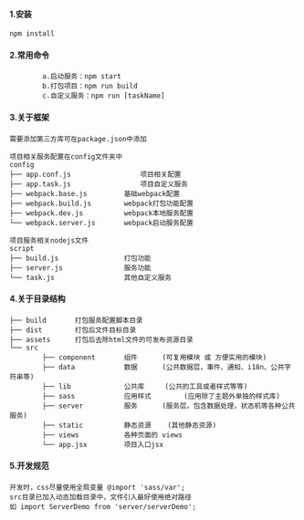 #### 1.安装
	npm install

#### 2.常用命令
			a.启动服务：npm start
			b.打包项目：npm run build
			c.自定义服务：npm run [taskName]

#### 3.关于框架

	需要添加第三方库可在package.json中添加

	项目相关服务配置在config文件夹中
	config
	├── app.conf.js					项目相关配置
	├── app.task.js					项目自定义服务
	├── webpack.base.js			基础webpack配置
	├── webpack.build.js		webpack打包功能配置
	├── webpack.dev.js			webpack本地服务配置
	└── webpack.server.js		webpack启动服务配置

	项目服务相关nodejs文件
	script
	├── build.js				打包功能  
	├── server.js				服务功能  
	└── task.js					其他自定义服务

#### 4.关于目录结构

	├── build		打包服务配置脚本目录
	├── dist		打包后文件目标目录
	├── assets		打包后去除html文件的可发布资源目录
	└── src
			├── component		组件		(可复用模块 或 方便实用的模块)
			├── data			数据		(公共数据层，事件、通知、i18n、公共字符串等)
			├── lib				公共库		(公共的工具或者样式等等)
			├── sass			应用样式		(应用除了主题外单独的样式库)
			├── server			服务		(服务层，包含数据处理，状态机等各种公共服务)
			├── static			静态资源	(其他静态资源)
			├── views			各种页面的 views
			└── app.jsx			项目入口jsx

#### 5.开发规范

	开发时，css尽量使用全局变量 @import 'sass/var';
	src目录已加入动态加载目录中，文件引入最好使用绝对路径
	如 import ServerDemo from 'server/serverDemo';
